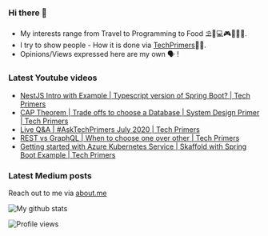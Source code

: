 ### Hi there 👋

- My interests range from Travel to Programming to Food ⛱🌆💻🎮🍲🥘🍢. 
- I try to show people - How it is done via [TechPrimers](https://github.com/TechPrimers)👨‍💻. 
- Opinions/Views expressed here are my own 🗣️ !

### Latest Youtube videos
<!-- YOUTUBE:START -->
- [NestJS Intro with Example | Typescript version of Spring Boot? | Tech Primers](https://www.youtube.com/watch?v=tRvI2anzogY)
- [CAP Theorem | Trade offs to choose a Database | System Design Primer | Tech Primers](https://www.youtube.com/watch?v=R_Fxz14tr2M)
- [Live Q&A | #AskTechPrimers July 2020 | Tech Primers](https://www.youtube.com/watch?v=PQoRDYeSA6s)
- [REST vs GraphQL | When to choose one over other | Tech Primers](https://www.youtube.com/watch?v=4akSaaEYJqs)
- [Getting started with Azure Kubernetes Service | Skaffold with Spring Boot Example | Tech Primers](https://www.youtube.com/watch?v=sK9_c9gSR8M)
<!-- YOUTUBE:END -->

### Latest Medium posts
<!-- MEDIUM:START -->
<!-- MEDIUM:END -->


Reach out to me via [about.me](https://about.me/movingtoweb)

![My github stats](https://github-readme-stats.vercel.app/api?username=movingtoweb&show_icons=true)

![Profile views](https://komarev.com/ghpvc/?username=MovingToWeb)
